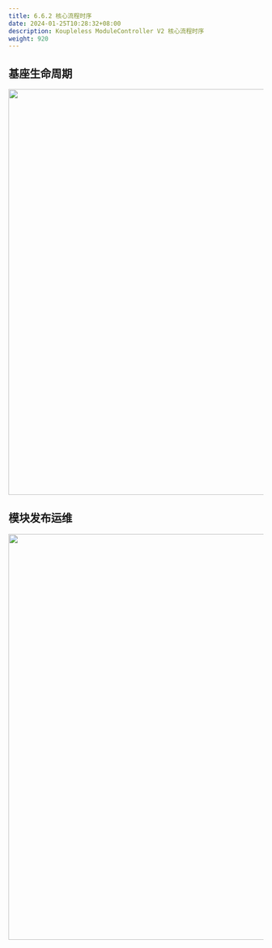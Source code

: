 ```yaml
---
title: 6.6.2 核心流程时序
date: 2024-01-25T10:28:32+08:00
description: Koupleless ModuleController V2 核心流程时序
weight: 920
---
```


## 基座生命周期

<div style="text-align: center;">  
    <img align="center" width="800px" src="/img/module-controller-v2/base_sequence_diagram.png" />  
</div>

## 模块发布运维

<div style="text-align: center;">  
    <img align="center" width="800px" src="/img/module-controller-v2/module_pub_update_diagram.png" />  
</div>

<br/>
